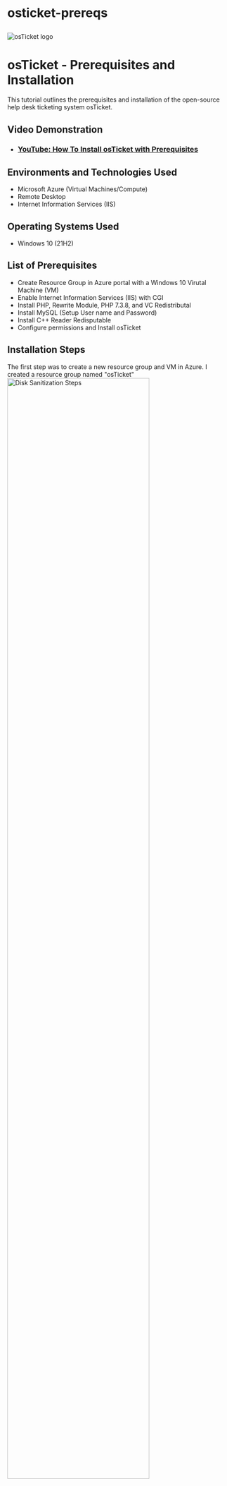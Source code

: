 # osticket-prereqs<p align="center">
<img src="https://i.imgur.com/Clzj7Xs.png" alt="osTicket logo"/>
</p>

<h1>osTicket - Prerequisites and Installation</h1>
This tutorial outlines the prerequisites and installation of the open-source help desk ticketing system osTicket.<br />


<h2>Video Demonstration</h2>

- ### [YouTube: How To Install osTicket with Prerequisites](https://www.youtube.com)

<h2>Environments and Technologies Used</h2>

- Microsoft Azure (Virtual Machines/Compute)
- Remote Desktop
- Internet Information Services (IIS)

<h2>Operating Systems Used </h2>

- Windows 10</b> (21H2)

<h2>List of Prerequisites</h2>

- Create Resource Group in Azure portal with a Windows 10 Virutal Machine (VM)
- Enable Internet Information Services (IIS) with CGI
- Install PHP, Rewrite Module, PHP 7.3.8, and VC Redistributal
- Install MySQL (Setup User name and Password)
- Install C++ Reader Redisputable
- Configure permissions and Install osTicket

<h2>Installation Steps</h2>

<p>
The first step was to create a new resource group and VM in Azure. I created a resource group named "osTicket"
<img src="https://i.imgur.com/YWUi4XM.png" height="80%" width="80%" alt="Disk Sanitization Steps"/>

Inside that resource group I created a Windows 10 VM and named it "VM-osTicket".
<img src="https://i.imgur.com/oY6Yx6Z.png" height="80%" width="80%" alt="Disk Sanitization Steps"/>
</p>
<br />

<p>
Next, enabled IIS with CGI performing the following steps: open the Control Panel, select run, click Programs, click "turn windows features on or off"; then find "Internet Information Services", select it and expand it, expand "World Wide Web Services", expand "Application Development Features", find CGI and enable it, then click "OK".
<img src="https://i.imgur.com/h2ESx4C.png" height="80%" width="80%" alt="Disk Sanitization Steps"/>
</p>
<br />

<p>
Install PHP Manager for IIS.
<img src="https://i.imgur.com/2YLUyK1.png" height="80%" width="80%" alt="Disk Sanitization Steps"/>

Next, install Rewrite Module
<img src="https://i.imgur.com/sMQryjQ.png" height="80%" width="80%" alt="Disk Sanitization Steps"/> 
  
Then, install PHP 7.3.8
  
<img src="https://i.imgur.com/umYHJxg.png" height="80%" width="80%" alt="Disk Sanitization Steps"/>
  
Finally, install VC Redistributal
<img src="https://i.imgur.com/NkKU8fA.png" height="80%" width="80%" alt="Disk Sanitization Steps"/>
</p>
<br />

<p>
Next, install MySQL.  Once downloaded, click next, select standard configuration, click next, create a password then click next, and finally click execute. A database is now installed on the VM which is used for osTicket.
<img src="https://i.imgur.com/Y3HJ5AM.png" height="80%" width="80%" alt="Disk Sanitization Steps"/>
<img src="https://i.imgur.com/XxOjNbC.png" height="80%" width="80%" alt="Disk Sanitization Steps"/>
</p>
<br />
  
  
  
